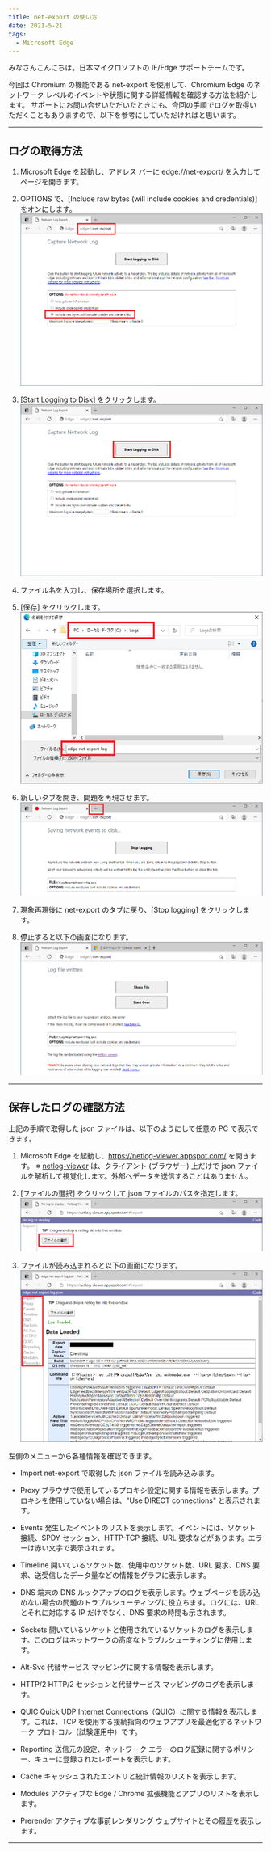 ```yaml
---
title: net-export の使い方
date: 2021-5-21
tags: 
  - Microsoft Edge
---
```


みなさんこんにちは。日本マイクロソフトの IE/Edge サポートチームです。

今回は Chromium の機能である net-export を使用して、Chromium Edge のネットワーク レベルのイベントや状態に関する詳細情報を確認する方法を紹介します。
サポートにお問い合せいただいたときにも、今回の手順でログを取得いただくこともありますので、以下を参考にしていただければと思います。

---

## ログの取得方法

1. Microsoft Edge を起動し、アドレス バーに edge://net-export/ を入力してページを開きます。
2. OPTIONS で、[Include raw bytes (will include cookies and credentials)] をオンにします。
![ログ取得の設定](./how-to-use-net-export/net-export1.png)

3. [Start Logging to Disk] をクリックします。
![ログ取得の開始](./how-to-use-net-export/net-export2.png)

4. ファイル名を入力し、保存場所を選択します。
5. [保存] をクリックします。
![保存するファイル名を指定](./how-to-use-net-export/net-export3.png)

6. 新しいタブを開き、問題を再現させます。
![現象の再現](./how-to-use-net-export/net-export4.png)

7. 現象再現後に net-export のタブに戻り、[Stop logging] をクリックします。
8. 停止すると以下の画面になります。
![ログ取得の終了](./how-to-use-net-export/net-export5.png)

---

## 保存したログの確認方法

上記の手順で取得した json ファイルは、以下のようにして任意の PC で表示できます。

1. Microsoft Edge を起動し、https://netlog-viewer.appspot.com/ を開きます。
※ [netlog-viewer](https://chromium.googlesource.com/catapult/+/refs/heads/main/netlog_viewer) は、クライアント (ブラウザー) 上だけで json ファイルを解析して視覚化します。外部へデータを送信することはありません。

2. [ファイルの選択] をクリックして json ファイルのパスを指定します。
![表示するログ ファイルの選択](./how-to-use-net-export/net-export-view1.png)

3. ファイルが読み込まれると以下の画面になります。
![ログの表示画面](./how-to-use-net-export/net-export-view2.png)

左側のメニューから各種情報を確認できます。

- Import
net-export で取得した json ファイルを読み込みます。

- Proxy
ブラウザで使用しているプロキシ設定に関する情報を表示します。プロキシを使用していない場合は、"Use DIRECT connections" と表示されます。

- Events
発生したイベントのリストを表示します。イベントには、ソケット接続、SPDY セッション、HTTP-TCP 接続、URL 要求などがあります。エラーは赤い文字で表示されます。

- Timeline
開いているソケット数、使用中のソケット数、URL 要求、DNS 要求、送受信したデータ量などの情報をグラフに表示します。

- DNS
端末の DNS ルックアップのログを表示します。ウェブページを読み込めない場合の問題のトラブルシューティングに役立ちます。ログには、URL とそれに対応する IP だけでなく、DNS 要求の時間も示されます。

- Sockets
開いているソケットと使用されているソケットのログを表示します。このログはネットワークの高度なトラブルシューティングに使用します。

- Alt-Svc
代替サービス マッピングに関する情報を表示します。

- HTTP/2
HTTP/2 セッションと代替サービス マッピングのログを表示します。

- QUIC
Quick UDP Internet Connections（QUIC）に関する情報を表示します。これは、TCP を使用する接続指向のウェブアプリを最適化するネットワーク プロトコル（試験運用中）です。

- Reporting
送信元の設定、ネットワーク エラーのログ記録に関するポリシー、キューに登録されたレポートを表示します。

- Cache
キャッシュされたエントリと統計情報のリストを表示します。

- Modules
アクティブな Edge / Chrome 拡張機能とアプリのリストを表示します。

- Prerender
アクティブな事前レンダリング ウェブサイトとその履歴を表示します。

---